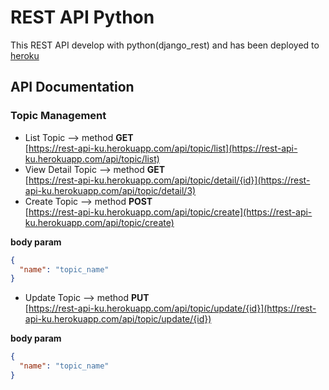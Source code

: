 # REST API Python

This REST API develop with python(django_rest) and has been deployed to [heroku](https://www.heroku.com/)

## API Documentation
### Topic Management

* List Topic --> method **GET**<br>
[https://rest-api-ku.herokuapp.com/api/topic/list](https://rest-api-ku.herokuapp.com/api/topic/list)
* View Detail Topic --> method **GET**<br>
[https://rest-api-ku.herokuapp.com/api/topic/detail/{id}](https://rest-api-ku.herokuapp.com/api/topic/detail/3)
* Create Topic --> method **POST**<br>
[https://rest-api-ku.herokuapp.com/api/topic/create](https://rest-api-ku.herokuapp.com/api/topic/create)

**body param**
```json
{
  "name": "topic_name" 
}
```
* Update Topic --> method **PUT**<br>
[https://rest-api-ku.herokuapp.com/api/topic/update/{id}](https://rest-api-ku.herokuapp.com/api/topic/update/{id})

**body param**
```json
{
  "name": "topic_name" 
}
```